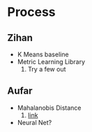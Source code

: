 # Process

## Zihan

* K Means baseline
* Metric Learning Library
    1. Try a few out

## Aufar

* Mahalanobis Distance
    1. [link](https://stackoverflow.com/questions/34643548/how-to-use-mahalanobis-distance-in-sklearn-distancemetrics)
* Neural Net?